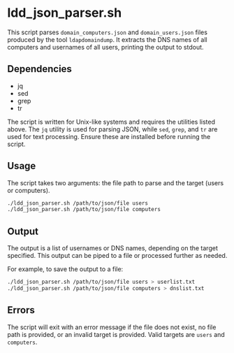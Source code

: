 # ldd_json_parser.sh

This script parses `domain_computers.json` and `domain_users.json` files produced by the tool `ldapdomaindump`. It extracts the DNS names of all computers and usernames of all users, printing the output to stdout.

## Dependencies

- jq
- sed
- grep
- tr

The script is written for Unix-like systems and requires the utilities listed above. The `jq` utility is used for parsing JSON, while `sed`, `grep`, and `tr` are used for text processing. Ensure these are installed before running the script.

## Usage

The script takes two arguments: the file path to parse and the target (users or computers).

```bash
./ldd_json_parser.sh /path/to/json/file users
./ldd_json_parser.sh /path/to/json/file computers
```

## Output

The output is a list of usernames or DNS names, depending on the target specified. This output can be piped to a file or processed further as needed.

For example, to save the output to a file:

```bash
./ldd_json_parser.sh /path/to/json/file users > userlist.txt
./ldd_json_parser.sh /path/to/json/file computers > dnslist.txt
```

## Errors

The script will exit with an error message if the file does not exist, no file path is provided, or an invalid target is provided. Valid targets are `users` and `computers`.